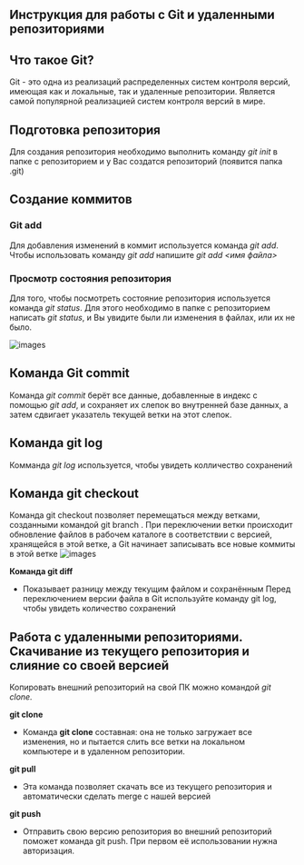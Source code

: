 

## Инструкция для работы с Git и удаленными репозиториями

## Что такое Git?
Git - это одна из реализаций распределенных систем контроля версий, имеющая как и локальные, так и удаленные репозитории. Является самой популярной реализацией систем контроля версий в мире.
## Подготовка репозитория
Для создания репозитория необходимо выполнить команду *git init* в папке с репозиторием и у Вас создатся репозиторий (появится папка .git)

## Создание коммитов

### Git add
Для добавления изменений в коммит используется команда *git add*. Чтобы использовать команду *git add* напишите *git add <имя файла>*

### Просмотр состояния репозитория
Для того, чтобы посмотреть состояние репозитория используется команда *git status*. Для этого необходимо в папке с репозиторием написать *git status*, и Вы увидите были ли изменения в файлах, или их не было.

![images](Screenshot_2-min.png) 

## Команда Git commit
Команда *git commit* берёт все данные, добавленные в индекс с помощью *git add*, и сохраняет их слепок во внутренней базе данных, а затем сдвигает указатель текущей ветки на этот слепок.

## Команда git log
Комманда *git log* используется, чтобы увидеть колличество сохранений

## Команда git checkout
Команда git checkout позволяет перемещаться между ветками, созданными командой git branch . При переключении ветки происходит обновление файлов в рабочем каталоге в соответствии с версией, хранящейся в этой ветке, а Git начинает записывать все новые коммиты в этой ветке
![images](git-checkout.png)


 **Команда git diff**

 * Показывает разницу между текущим файлом и сохранённым
 Перед переключением версии файла в Git используйте команду git log, чтобы увидеть количество сохранений

 ## Работа с удаленными репозиториями. Скачивание из текущего репозитория и слияние со своей версией

 Копировать внешний репозиторий на свой ПК можно командой *git clone.*

**git clone**

 * Команда **git clone** составная: она не только загружает все изменения, но и пытается слить  все ветки на локальном компьютере и в удаленном репозитории.

 **git pull**

 * Эта команда позволяет скачать все 
 из текущего репозитория и автоматически сделать merge с нашей версией

 **git push**

 * Отправить свою версию репозитория во внешний репозиторий поможет команда git push. При первом её использовании нужна авторизация.


